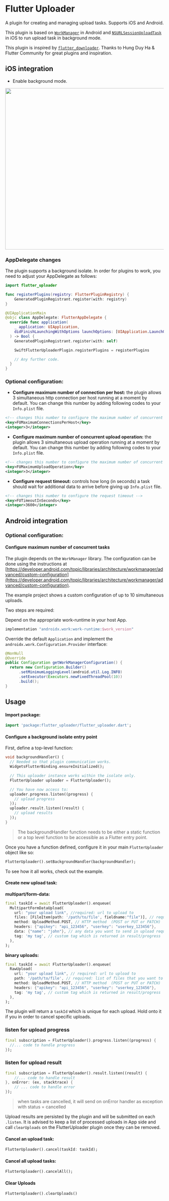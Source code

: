 # Flutter Uploader

A plugin for creating and managing upload tasks. Supports iOS and Android.

This plugin is based on [`WorkManager`][1] in Android and [`NSURLSessionUploadTask`][2] in iOS to run upload task in background mode.

This plugin is inspired by [`flutter_downloader`][5]. Thanks to Hung Duy Ha & Flutter Community for great plugins and inspiration.

## iOS integration

- Enable background mode.

<img width="512" src="https://github.com/hnvn/flutter_downloader/blob/master/screenshot/enable_background_mode.png?raw=true"/>

### AppDelegate changes

The plugin supports a background isolate. In order for plugins to work, you need to adjust your AppDelegate as follows:

``` swift
import flutter_uploader

func registerPlugins(registry: FlutterPluginRegistry) {
    GeneratedPluginRegistrant.register(with: registry)
}

@UIApplicationMain
@objc class AppDelegate: FlutterAppDelegate {
  override func application(
    _ application: UIApplication,
    didFinishLaunchingWithOptions launchOptions: [UIApplication.LaunchOptionsKey: Any]?
  ) -> Bool {
    GeneratedPluginRegistrant.register(with: self)

    SwiftFlutterUploaderPlugin.registerPlugins = registerPlugins

    // Any further code.
  }
}
```

### Optional configuration:

- **Configure maximum number of connection per host:** the plugin allows 3 simultaneous http connection per host running at a moment by default. You can change this number by adding following codes to your `Info.plist` file.

```xml
<!-- changes this number to configure the maximum number of concurrent tasks -->
<key>FUMaximumConnectionsPerHost</key>
<integer>3</integer>
```

- **Configure maximum number of concurrent upload operation:** the plugin allows 3 simultaneous upload operation running at a moment by default. You can change this number by adding following codes to your `Info.plist` file.

```xml
<!-- changes this number to configure the maximum number of concurrent tasks -->
<key>FUMaximumUploadOperation</key>
<integer>3</integer>
```

- **Configure request timeout:** controls how long (in seconds) a task should wait for additional data to arrive before giving up `Info.plist` file.

```xml
<!-- changes this number to configure the request timeout -->
<key>FUTimeoutInSeconds</key>
<integer>3600</integer>
```

## Android integration

### Optional configuration:

#### Configure maximum number of concurrent tasks

The plugin depends on the `WorkManager` library. The configuration can be done using the instructions at [https://developer.android.com/topic/libraries/architecture/workmanager/advanced/custom-configuration](https://developer.android.com/topic/libraries/architecture/workmanager/advanced/custom-configuration).

The example project shows a custom configuration of up to 10 simultaneous uploads.

Two steps are required:

Depend on the appropriate work-runtime in your host App.
``` gradle
implementation "androidx.work:work-runtime:$work_version"
```

Override the default `Application` and implement the `androidx.work.Configuration.Provider` interface:

``` java
@NonNull
@Override
public Configuration getWorkManagerConfiguration() {
  return new Configuration.Builder()
      .setMinimumLoggingLevel(android.util.Log.INFO)
      .setExecutor(Executors.newFixedThreadPool(10))
      .build();
}
```


## Usage

#### Import package:

```dart
import 'package:flutter_uploader/flutter_uploader.dart';
```

#### Configure a background isolate entry point

First, define a top-level function:

``` dart
void backgroundHandler() {
  // Needed so that plugin communication works.
  WidgetsFlutterBinding.ensureInitialized();

  // This uploader instance works within the isolate only.
  FlutterUploader uploader = FlutterUploader();

  // You have now access to:
  uploader.progress.listen((progress) {
    // upload progress
  });
  uploader.result.listen((result) {
    // upload results
  });
}
```

> The backgroundHandler function needs to be either a static function or a top level function to be accessible as a Flutter entry point.

Once you have a function defined, configure it in your main `FlutterUploader` object like so:

``` dart
FlutterUploader().setBackgroundHandler(backgroundHandler);
```

To see how it all works, check out the example.

#### Create new upload task:

**multipart/form-data:**

``` dart
final taskId = await FlutterUploader().enqueue(
  MultipartFormDataUpload(
    url: "your upload link", //required: url to upload to
    files: [FileItem(path: '/path/to/file', fieldname:"file")], // required: list of files that you want to upload
    method: UploadMethod.POST, // HTTP method  (POST or PUT or PATCH)
    headers: {"apikey": "api_123456", "userkey": "userkey_123456"},
    data: {"name": "john"}, // any data you want to send in upload request
    tag: 'my tag', // custom tag which is returned in result/progress
  ),
);
```

**binary uploads:**

``` dart
final taskId = await FlutterUploader().enqueue(
  RawUpload(
    url: "your upload link", // required: url to upload to
    path: '/path/to/file', // required: list of files that you want to upload
    method: UploadMethod.POST, // HTTP method  (POST or PUT or PATCH)
    headers: {"apikey": "api_123456", "userkey": "userkey_123456"},
    tag: 'my tag', // custom tag which is returned in result/progress
  ),
);
```

The plugin will return a `taskId` which is unique for each upload. Hold onto it if you in order to cancel specific uploads.

### listen for upload progress

```dart
final subscription = FlutterUploader().progress.listen((progress) {
  //... code to handle progress
});
```

### listen for upload result

```dart
final subscription = FlutterUploader().result.listen((result) {
    //... code to handle result
}, onError: (ex, stacktrace) {
    // ... code to handle error
});
```

> when tasks are cancelled, it will send on onError handler as exception with status = cancelled

Upload results are persisted by the plugin and will be submitted on each `.listen`. 
It is advised to keep a list of processed uploads in App side and call `clearUploads` on the FlutterUploader plugin once they can be removed.

#### Cancel an upload task:

``` dart
FlutterUploader().cancel(taskId: taskId);
```

#### Cancel all upload tasks:

``` dart
FlutterUploader().cancelAll();
```

#### Clear Uploads

``` dart
FlutterUploader().clearUploads()
```


[1]: https://developer.android.com/topic/libraries/architecture/workmanager
[2]: https://developer.apple.com/documentation/foundation/nsurlsessionuploadtask?language=objc
[3]: https://medium.com/@guerrix/info-plist-localization-ad5daaea732a
[4]: https://developer.android.com/training/basics/supporting-devices/languages
[5]: https://pub.dartlang.org/packages/flutter_downloader

